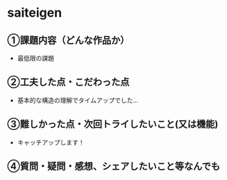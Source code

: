 # saiteigen

## ①課題内容（どんな作品か）
- 最低限の課題
​
## ②工夫した点・こだわった点
- 基本的な構造の理解でタイムアップでした…
​
## ③難しかった点・次回トライしたいこと(又は機能)
- キャッチアップします！
​
## ④質問・疑問・感想、シェアしたいこと等なんでも
